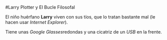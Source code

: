 #Larry Plotter y El Bucle Filosofal

El niño huérfano **Larry** viven con sus tíos, que lo tratan bastante mal (le hacen usar *Internet Explorer*).

Tiene unas *Google Glasses*redondas y una cicatriz de un *USB* en la frente.